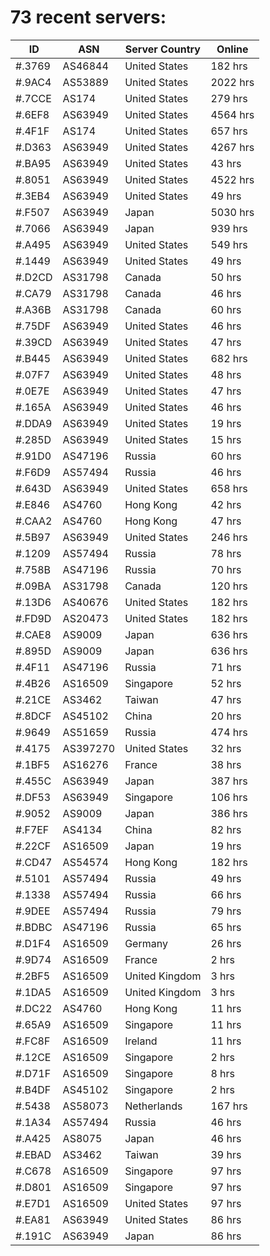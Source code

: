 # 73 recent servers:

| ID | ASN | Server Country | Online |
| ------ | ------ | ------ | ------ |
| #.3769 | AS46844 | United States | 182 hrs |
| #.9AC4 | AS53889 | United States | 2022 hrs |
| #.7CCE | AS174 | United States | 279 hrs |
| #.6EF8 | AS63949 | United States | 4564 hrs |
| #.4F1F | AS174 | United States | 657 hrs |
| #.D363 | AS63949 | United States | 4267 hrs |
| #.BA95 | AS63949 | United States | 43 hrs |
| #.8051 | AS63949 | United States | 4522 hrs |
| #.3EB4 | AS63949 | United States | 49 hrs |
| #.F507 | AS63949 | Japan | 5030 hrs |
| #.7066 | AS63949 | Japan | 939 hrs |
| #.A495 | AS63949 | United States | 549 hrs |
| #.1449 | AS63949 | United States | 49 hrs |
| #.D2CD | AS31798 | Canada | 50 hrs |
| #.CA79 | AS31798 | Canada | 46 hrs |
| #.A36B | AS31798 | Canada | 60 hrs |
| #.75DF | AS63949 | United States | 46 hrs |
| #.39CD | AS63949 | United States | 47 hrs |
| #.B445 | AS63949 | United States | 682 hrs |
| #.07F7 | AS63949 | United States | 48 hrs |
| #.0E7E | AS63949 | United States | 47 hrs |
| #.165A | AS63949 | United States | 46 hrs |
| #.DDA9 | AS63949 | United States | 19 hrs |
| #.285D | AS63949 | United States | 15 hrs |
| #.91D0 | AS47196 | Russia | 60 hrs |
| #.F6D9 | AS57494 | Russia | 46 hrs |
| #.643D | AS63949 | United States | 658 hrs |
| #.E846 | AS4760 | Hong Kong | 42 hrs |
| #.CAA2 | AS4760 | Hong Kong | 47 hrs |
| #.5B97 | AS63949 | United States | 246 hrs |
| #.1209 | AS57494 | Russia | 78 hrs |
| #.758B | AS47196 | Russia | 70 hrs |
| #.09BA | AS31798 | Canada | 120 hrs |
| #.13D6 | AS40676 | United States | 182 hrs |
| #.FD9D | AS20473 | United States | 182 hrs |
| #.CAE8 | AS9009 | Japan | 636 hrs |
| #.895D | AS9009 | Japan | 636 hrs |
| #.4F11 | AS47196 | Russia | 71 hrs |
| #.4B26 | AS16509 | Singapore | 52 hrs |
| #.21CE | AS3462 | Taiwan | 47 hrs |
| #.8DCF | AS45102 | China | 20 hrs |
| #.9649 | AS51659 | Russia | 474 hrs |
| #.4175 | AS397270 | United States | 32 hrs |
| #.1BF5 | AS16276 | France | 38 hrs |
| #.455C | AS63949 | Japan | 387 hrs |
| #.DF53 | AS63949 | Singapore | 106 hrs |
| #.9052 | AS9009 | Japan | 386 hrs |
| #.F7EF | AS4134 | China | 82 hrs |
| #.22CF | AS16509 | Japan | 19 hrs |
| #.CD47 | AS54574 | Hong Kong | 182 hrs |
| #.5101 | AS57494 | Russia | 49 hrs |
| #.1338 | AS57494 | Russia | 66 hrs |
| #.9DEE | AS57494 | Russia | 79 hrs |
| #.BDBC | AS47196 | Russia | 65 hrs |
| #.D1F4 | AS16509 | Germany | 26 hrs |
| #.9D74 | AS16509 | France | 2 hrs |
| #.2BF5 | AS16509 | United Kingdom | 3 hrs |
| #.1DA5 | AS16509 | United Kingdom | 3 hrs |
| #.DC22 | AS4760 | Hong Kong | 11 hrs |
| #.65A9 | AS16509 | Singapore | 11 hrs |
| #.FC8F | AS16509 | Ireland | 11 hrs |
| #.12CE | AS16509 | Singapore | 2 hrs |
| #.D71F | AS16509 | Singapore | 8 hrs |
| #.B4DF | AS45102 | Singapore | 2 hrs |
| #.5438 | AS58073 | Netherlands | 167 hrs |
| #.1A34 | AS57494 | Russia | 46 hrs |
| #.A425 | AS8075 | Japan | 46 hrs |
| #.EBAD | AS3462 | Taiwan | 39 hrs |
| #.C678 | AS16509 | Singapore | 97 hrs |
| #.D801 | AS16509 | Singapore | 97 hrs |
| #.E7D1 | AS16509 | United States | 97 hrs |
| #.EA81 | AS63949 | United States | 86 hrs |
| #.191C | AS63949 | Japan | 86 hrs |

